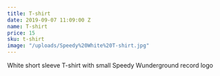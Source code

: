 ```yaml
---
title: T-shirt
date: 2019-09-07 11:09:00 Z
name: T-shirt
price: 15
sku: t-shirt
image: "/uploads/Speedy%20White%20T-shirt.jpg"
---
```


White short sleeve T-shirt with small Speedy Wunderground record logo